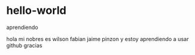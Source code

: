 # hello-world
aprendiendo 

hola
mi nobres es wilson fabian jaime pinzon y estoy aprendiendo a usar github
gracias

